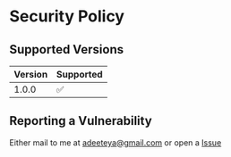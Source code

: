 # Security Policy

## Supported Versions

| Version | Supported          |
|---------|--------------------|
| 1.0.0   | :white_check_mark: |

## Reporting a Vulnerability

Either mail to me at adeeteya@gmail.com or open a [Issue](www.github.com/EasyPong/issues)